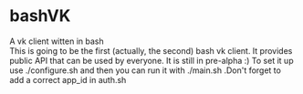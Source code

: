 # bashVK
A vk client witten in bash<br>
This is going to be the first (actually, the second) bash vk client. It provides public API that can be used by everyone. It is still in pre-alpha :)
To set it up use ./configure.sh and then you can run it with ./main.sh .Don't forget to add a correct app_id in auth.sh
